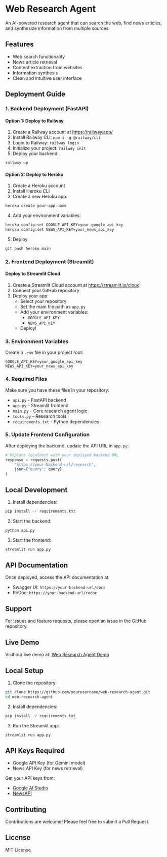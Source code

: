 # Web Research Agent

An AI-powered research agent that can search the web, find news articles, and synthesize information from multiple sources.

## Features

- Web search functionality
- News article retrieval
- Content extraction from websites
- Information synthesis
- Clean and intuitive user interface

## Deployment Guide

### 1. Backend Deployment (FastAPI)

#### Option 1: Deploy to Railway
1. Create a Railway account at https://railway.app/
2. Install Railway CLI: `npm i -g @railway/cli`
3. Login to Railway: `railway login`
4. Initialize your project: `railway init`
5. Deploy your backend:
```bash
railway up
```

#### Option 2: Deploy to Heroku
1. Create a Heroku account
2. Install Heroku CLI
3. Create a new Heroku app:
```bash
heroku create your-app-name
```
4. Add your environment variables:
```bash
heroku config:set GOOGLE_API_KEY=your_google_api_key
heroku config:set NEWS_API_KEY=your_news_api_key
```
5. Deploy:
```bash
git push heroku main
```

### 2. Frontend Deployment (Streamlit)

#### Deploy to Streamlit Cloud
1. Create a Streamlit Cloud account at https://streamlit.io/cloud
2. Connect your GitHub repository
3. Deploy your app:
   - Select your repository
   - Set the main file path as `app.py`
   - Add your environment variables:
     - `GOOGLE_API_KEY`
     - `NEWS_API_KEY`
   - Deploy!

### 3. Environment Variables

Create a `.env` file in your project root:
```
GOOGLE_API_KEY=your_google_api_key
NEWS_API_KEY=your_news_api_key
```

### 4. Required Files

Make sure you have these files in your repository:
- `api.py` - FastAPI backend
- `app.py` - Streamlit frontend
- `main.py` - Core research agent logic
- `tools.py` - Research tools
- `requirements.txt` - Python dependencies

### 5. Update Frontend Configuration

After deploying the backend, update the API URL in `app.py`:
```python
# Replace localhost with your deployed backend URL
response = requests.post(
    "https://your-backend-url/research",
    json={"query": query}
)
```

## Local Development

1. Install dependencies:
```bash
pip install -r requirements.txt
```

2. Start the backend:
```bash
python api.py
```

3. Start the frontend:
```bash
streamlit run app.py
```

## API Documentation

Once deployed, access the API documentation at:
- Swagger UI: `https://your-backend-url/docs`
- ReDoc: `https://your-backend-url/redoc`

## Support

For issues and feature requests, please open an issue in the GitHub repository.

## Live Demo

Visit our live demo at: [Web Research Agent Demo](https://web-research-agent.streamlit.app)

## Local Setup

1. Clone the repository:
```bash
git clone https://github.com/yourusername/web-research-agent.git
cd web-research-agent
```

2. Install dependencies:
```bash
pip install -r requirements.txt
```

3. Run the Streamlit app:
```bash
streamlit run app.py
```

## API Keys Required

- Google API Key (for Gemini model)
- News API Key (for news retrieval)

Get your API keys from:
- [Google AI Studio](https://makersuite.google.com/app/apikey)
- [NewsAPI](https://newsapi.org/)

## Contributing

Contributions are welcome! Please feel free to submit a Pull Request.

## License

MIT License 